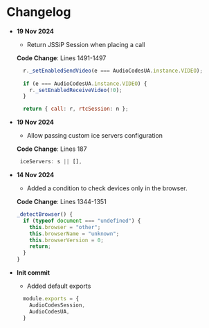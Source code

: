 # Changelog

- **19 Nov 2024**
  - Return JSSiP Session when placing a call

  **Code Change**: Lines 1491-1497

  ```javascript
    r._setEnabledSendVideo(e === AudioCodesUA.instance.VIDEO);
    
    if (e === AudioCodesUA.instance.VIDEO) {
      r._setEnabledReceiveVideo(!0);
    }

    return { call: r, rtcSession: n };

- **19 Nov 2024**
  - Allow passing custom ice servers configuration

  **Code Change**: Lines 187

  ```javascript
   iceServers: s || [],

- **14 Nov 2024**
  - Added a condition to check devices only in the browser.

  **Code Change**: Lines 1344-1351

  ```javascript
  _detectBrowser() {
    if (typeof document === "undefined") {
      this.browser = "other";
      this.browserName = "unknown";
      this.browserVersion = 0;
      return;
    }
  }

- **Init commit**
  - Added default exports

  ```javascript
    module.exports = {
      AudioCodesSession,
      AudioCodesUA,
    }